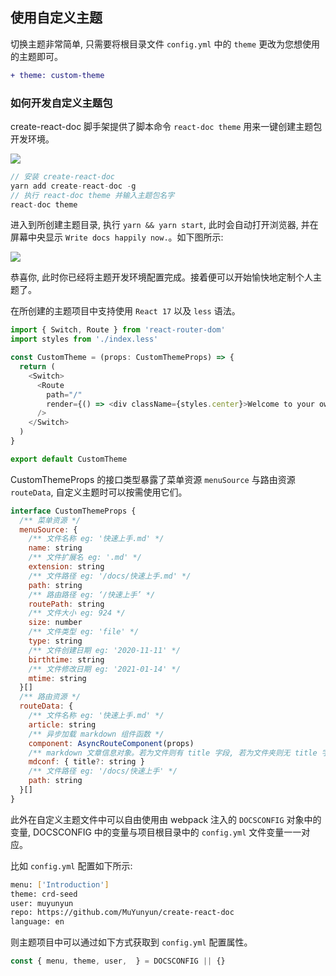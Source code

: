 ## 使用自定义主题

切换主题非常简单, 只需要将根目录文件 `config.yml` 中的 `theme` 更改为您想使用的主题即可。

```diff
+ theme: custom-theme
```

### 如何开发自定义主题包

create-react-doc 脚手架提供了脚本命令 `react-doc theme` 用来一键创建主题包开发环境。

![](http://with.muyunyun.cn/2e4a4b11f96c0d38759700c05fe96267.gif)

```js
// 安装 create-react-doc
yarn add create-react-doc -g
// 执行 react-doc theme 并输入主题包名字
react-doc theme
```

进入到所创建主题目录, 执行 `yarn && yarn start`, 此时会自动打开浏览器, 并在屏幕中央显示 `Write docs happily now.`。如下图所示:

![](http://with.muyunyun.cn/1a2bf34700afd77a95014d2d5f359ffa.jpg)

恭喜你, 此时你已经将主题开发环境配置完成。接着便可以开始愉快地定制个人主题了。

在所创建的主题项目中支持使用 `React 17` 以及 `less` 语法。

```js
import { Switch, Route } from 'react-router-dom'
import styles from './index.less'

const CustomTheme = (props: CustomThemeProps) => {
  return (
    <Switch>
      <Route
        path="/"
        render={() => <div className={styles.center}>Welcome to your own theme</div>}
      />
    </Switch>
  )
}

export default CustomTheme
```

CustomThemeProps 的接口类型暴露了菜单资源 `menuSource` 与路由资源 `routeData`, 自定义主题时可以按需使用它们。

```js
interface CustomThemeProps {
  /** 菜单资源 */
  menuSource: {
    /** 文件名称 eg: '快速上手.md' */
    name: string
    /** 文件扩展名 eg: '.md' */
    extension: string
    /** 文件路径 eg: '/docs/快速上手.md' */
    path: string
    /** 路由路径 eg: ‘/快速上手’ */
    routePath: string
    /** 文件大小 eg: 924 */
    size: number
    /** 文件类型 eg: 'file' */
    type: string
    /** 文件创建日期 eg: '2020-11-11' */
    birthtime: string
    /** 文件修改日期 eg: '2021-01-14' */
    mtime: string
  }[]
  /** 路由资源 */
  routeData: {
    /** 文件名称 eg: '快速上手.md' */
    article: string
    /** 异步加载 markdown 组件函数 */
    component: AsyncRouteComponent(props)
    /** markdown 文章信息对象。若为文件则有 title 字段, 若为文件夹则无 title 字段 */
    mdconf: { title?: string }
    /** 文件路径 eg: '/docs/快速上手' */
    path: string
  }[]
}
```

此外在自定义主题文件中可以自由使用由 webpack 注入的 `DOCSCONFIG` 对象中的变量, DOCSCONFIG 中的变量与项目根目录中的 `config.yml` 文件变量一一对应。

比如 `config.yml` 配置如下所示:

```bash
menu: ['Introduction']
theme: crd-seed
user: muyunyun
repo: https://github.com/MuYunyun/create-react-doc
language: en
```

则主题项目中可以通过如下方式获取到 `config.yml` 配置属性。

```js
const { menu, theme, user,  } = DOCSCONFIG || {}
```